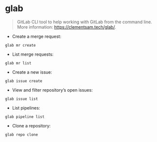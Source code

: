 # glab

> GitLab CLI tool to help working with GitLab from the command line.
> More information: <https://clementsam.tech/glab/>.

- Create a merge request:

`glab mr create`

- List merge requests:

`glab mr list`

- Create a new issue:

`glab issue create`

- View and filter repository’s open issues:

`glab issue list`

- List pipelines:

`glab pipeline list`

- Clone a repository:

`glab repo clone`
